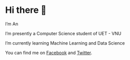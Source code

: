 # Hi there 👋

I’m An

I’m presently a Computer Science student of UET - VNU

I’m currently learning Machine Learning and Data Science

You can find me on [Facebook](https://www.facebook.com/dqa2003) and [Twitter](https://twitter.com/daoquyan).


<!---
daoquyan2003/daoquyan2003 is a ✨ special ✨ repository because its `README.md` (this file) appears on your GitHub profile.
You can click the Preview link to take a look at your changes.
--->
